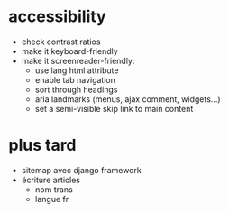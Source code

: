 # accessibility
* check contrast ratios
* make it keyboard-friendly
* make it screenreader-friendly:
    * use lang html attribute
    * enable tab navigation
    * sort through headings
    * aria landmarks (menus, ajax comment, widgets...)
    * set a semi-visible skip link to main content

# plus tard
* sitemap avec django framework
* écriture articles
    * nom trans
    * langue fr
